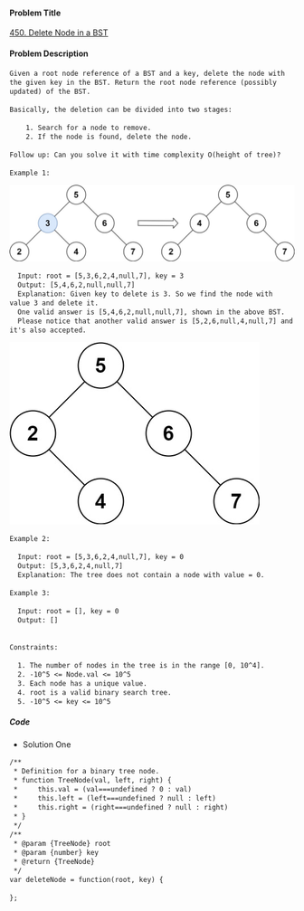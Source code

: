 #### Problem Title
[450. Delete Node in a BST](https://leetcode.com/problems/delete-node-in-a-bst/)
#### Problem Description
```
Given a root node reference of a BST and a key, delete the node with the given key in the BST. Return the root node reference (possibly updated) of the BST.

Basically, the deletion can be divided into two stages:

    1. Search for a node to remove.
    2. If the node is found, delete the node.
  
Follow up: Can you solve it with time complexity O(height of tree)?
 
Example 1:
```
![1](../../assets/tree/2021-03-09/1.jpg)
```
  Input: root = [5,3,6,2,4,null,7], key = 3
  Output: [5,4,6,2,null,null,7]
  Explanation: Given key to delete is 3. So we find the node with value 3 and delete it.
  One valid answer is [5,4,6,2,null,null,7], shown in the above BST.
  Please notice that another valid answer is [5,2,6,null,4,null,7] and it's also accepted.
```
![1](../../assets/tree/2021-03-09/2.jpg)
```
Example 2:

  Input: root = [5,3,6,2,4,null,7], key = 0
  Output: [5,3,6,2,4,null,7]
  Explanation: The tree does not contain a node with value = 0.

Example 3:

  Input: root = [], key = 0
  Output: []
 

Constraints:

  1. The number of nodes in the tree is in the range [0, 10^4].
  2. -10^5 <= Node.val <= 10^5
  3. Each node has a unique value.
  4. root is a valid binary search tree.
  5. -10^5 <= key <= 10^5
```
##### Code

- Solution One
```
/**
 * Definition for a binary tree node.
 * function TreeNode(val, left, right) {
 *     this.val = (val===undefined ? 0 : val)
 *     this.left = (left===undefined ? null : left)
 *     this.right = (right===undefined ? null : right)
 * }
 */
/**
 * @param {TreeNode} root
 * @param {number} key
 * @return {TreeNode}
 */
var deleteNode = function(root, key) {
    
};
```
